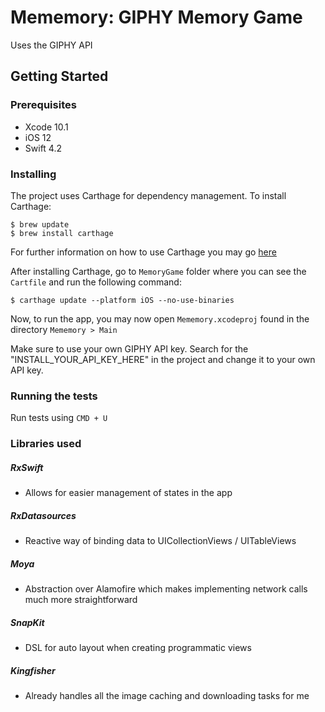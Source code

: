 # Mememory: GIPHY Memory Game
Uses the GIPHY API 

## Getting Started
### Prerequisites
- Xcode 10.1
- iOS 12
- Swift 4.2

### Installing
The project uses Carthage for dependency management. To install Carthage:

```
$ brew update
$ brew install carthage
```

For further information on how to use Carthage you may go [here](https://github.com/Carthage/Carthage#installing-carthage)

After installing Carthage, go to `MemoryGame` folder where you can see the `Cartfile` and run the following command:

```
$ carthage update --platform iOS --no-use-binaries
```

Now, to run the app, you may now open `Mememory.xcodeproj` found in the directory `Mememory > Main`

Make sure to use your own GIPHY API key. Search for the "INSTALL_YOUR_API_KEY_HERE" in the project and change it to your own API key.

### Running the tests

Run tests using `CMD + U`

### Libraries used

##### RxSwift
- Allows for easier management of states in the app
##### RxDatasources 
- Reactive way of binding data to UICollectionViews / UITableViews
##### Moya
- Abstraction over Alamofire which makes implementing network calls much more straightforward
##### SnapKit 
- DSL for auto layout when creating programmatic views
##### Kingfisher
- Already handles all the image caching and downloading tasks for me
